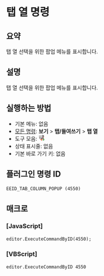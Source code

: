 # 탭 열 명령

## 요약

탭 열 선택을 위한 팝업 메뉴를 표시합니다.

## 설명

탭 열 선택을 위한 팝업 메뉴를 표시합니다.

## 실행하는 방법

- 기본 메뉴: 없음
- [모든 명령](../tools/all_commands): **보기** \> **탭/들여쓰기** \> **탭 열**
- 도구 모음:
![](../../images/tab_column24x16.png)
- 상태 표시줄: 없음
- 기본 바로 가기 키: 없음

## 플러그인 명령 ID

```
EEID_TAB_COLUMN_POPUP (4550)
```

## 매크로

### \[JavaScript\]

```
editor.ExecuteCommandByID(4550);
```

### \[VBScript\]

```
editor.ExecuteCommandByID 4550
```
